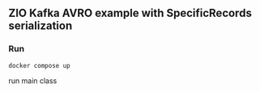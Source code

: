 ## ZIO Kafka AVRO example with SpecificRecords serialization

### Run
`docker compose up`

run main class